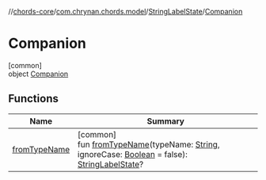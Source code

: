 //[chords-core](../../../../index.md)/[com.chrynan.chords.model](../../index.md)/[StringLabelState](../index.md)/[Companion](index.md)

# Companion

[common]\
object [Companion](index.md)

## Functions

| Name | Summary |
|---|---|
| [fromTypeName](from-type-name.md) | [common]<br>fun [fromTypeName](from-type-name.md)(typeName: [String](https://kotlinlang.org/api/latest/jvm/stdlib/kotlin/-string/index.html), ignoreCase: [Boolean](https://kotlinlang.org/api/latest/jvm/stdlib/kotlin/-boolean/index.html) = false): [StringLabelState](../index.md)? |
